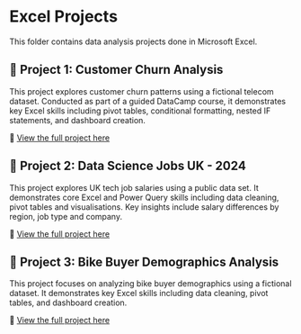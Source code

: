 # Excel Projects
This folder contains data analysis projects done in Microsoft Excel.

## 📁 Project 1: Customer Churn Analysis

This project explores customer churn patterns using a fictional telecom dataset. Conducted as part of a guided DataCamp course, it demonstrates key Excel skills including pivot tables, conditional formatting, nested IF statements, and dashboard creation.

🔗 [View the full project here](./1.Analysing%20Customer%20Churn%20(DataCamp)/README.md)

## 📁 Project 2: Data Science Jobs UK - 2024

This project explores UK tech job salaries using a public data set. It demonstrates core Excel and Power Query skills including data cleaning, pivot tables and visualisations. Key insights include salary differences by region, job type and company.

🔗 [View the full project here](./2.Data%20Cleaning%20and%20EDA%20(Power%20Query)%20-%20Data%20Science%20Job%20Roles%20(UK)/README.md)


## 📁 Project 3: Bike Buyer Demographics Analysis

This project focuses on analyzing bike buyer demographics using a fictional dataset. It demonstrates key Excel skills including data cleaning, pivot tables, and dashboard creation.

🔗 [View the full project here](./3.Data%20Cleaning%20and%20Analysis%20(with%20dashboard)%20-%20Bike%20Buyer%20Demographics%20(Guided)%20/README.md)
